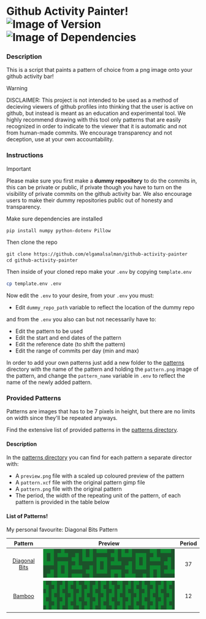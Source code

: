 # Github Activity Painter! &nbsp; ![Image of Version](https://img.shields.io/badge/version-v1.0-green) ![Image of Dependencies](https://img.shields.io/badge/dependencies-up%20to%20date-brightgreen)

### Description

This is a script that paints a pattern of choice from a png image onto your github activity bar! 

> [!WARNING]
> DISCLAIMER: This project is not intended to be used as a method of decieving viewers of github profiles into thinking
> that the user is active on github, but instead is meant as an education and experimental tool. We highly recommend drawing
> with this tool only patterns that are easily recognized in order to indicate to the viewer that it is automatic and not
> from human-made commits. We encourage transparency and not deception, use at your own accountability.

### Instructions

> [!IMPORTANT]
> Please make sure you first make a **dummy repository** to do the commits in, this can be private or public, if private
> though you have to turn on the visibility of private commits on the github activity bar. We also encourage users to make
> their dummy repositories public out of honesty and transparency.

Make sure dependencies are installed

```
pip install numpy python-dotenv Pillow
```

Then clone the repo

```
git clone https://github.com/elgamalsalman/github-activity-painter
cd github-activity-painter
```

Then inside of your cloned repo make your `.env` by copying `template.env`
```bash
cp template.env .env
```

Now edit the `.env` to your desire, from your `.env` you must:
- Edit `dummy_repo_path` variable to reflect the location of the dummy repo

and from the `.env` you also can but not necessarily have to:
- Edit the pattern to be used
- Edit the start and end dates of the pattern
- Edit the reference date (to shift the pattern)
- Edit the range of commits per day (min and max)

In order to add your own patterns just add a new folder to the [patterns](./patterns) directory with the name of the pattern and holding the `pattern.png` image of the pattern, and change the `pattern_name` variable in `.env` to reflect the name of the newly added pattern.

### Provided Patterns

Patterns are images that has to be 7 pixels in height, but there are no limits on width since they'll be repeated anyways.

Find the extensive list of provided patterns in the [patterns directory](./patterns).

#### Description

In the [patterns directory](./patterns) you can find for each pattern a separate director with:
- A `preview.png` file with a scaled up coloured preview of the  pattern
- A `pattern.xcf` file with the original pattern gimp file
- A `pattern.png` file with the original pattern
- The period, the width of the repeating unit of the pattern, of each pattern is provided in the table below

#### List of Patterns!

My personal favourite: Diagonal Bits Pattern

|                  Pattern                  |                                           Preview                                          | Period |
| :---------------------------------------: | :----------------------------------------------------------------------------------------: | :----: |
| [Diagonal Bits](./patterns/diagonal_bits) | <img src="./patterns/diagonal_bits/preview.png" alt="diagonal bits pattern" height="75" /> |   37   |
| [Bamboo](./patterns/bamboo)               | <img src="./patterns/bamboo/preview.png" alt="bamboo pattern" height="75" />               |   12   |
